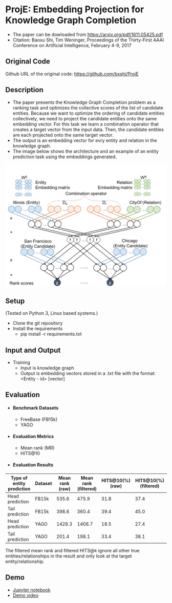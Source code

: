 # ProjE: Embedding Projection for Knowledge Graph Completion

- The paper can be dowloaded from https://arxiv.org/pdf/1611.05425.pdf
- Citation: Baoxu Shi, Tim Weninger, Proceedings of the Thirty-First AAAI Conference on Artificial Intelligence, February 4-9, 2017

## Original Code
Github URL of the original code: https://github.com/bxshi/ProjE

## Description
- The paper presents the Knowledge Graph Completion problem as a ranking task and optimizes the collective scores of the list of candidate entities. Because we want to optimize the ordering of candidate entities collectively, we need to
project the candidate entities onto the same embedding vector. For this task we learn a combination operator
that creates a target vector from the input data. Then, the candidate entities are each projected onto the same
target vector.
- The output is an embedding vector for evry entity and relation in the knowledge graph.
- The image below shows the architecture and an example of an entity prediction task using the embeddings generated.

![architecture](resources/architecture.png)

## Setup
(Tested on Python 3, Linux based systems.)
- Clone the git repository
- Install the requirements
	- pip install -r requirements.txt

## Input and Output
- Training
	- Input is knowledge graph
	- Output is embedding vectors stored in a .txt file with the format: <Entity - id> [vector]

## Evaluation
- #### Benchmark Datasets
    - FreeBase (FB15k)
    - YAGO
- #### Evaluation Metrics
    - Mean rank (MR)
    - HITS@10
- #### Evaluation Results

| Type of entity prediction | Dataset | Mean rank (raw) | Mean rank (filtered) | HITS@10(%) (raw) | HITS@10(%) (filtered)|
|---------------------------|---------|-----------------|----------------------|------------------|----------------------|
| Head prediction | FB15k | 535.6 | 475.9 | 31.8 | 37.4 |
| Tail prediction | FB15k | 398.6 | 360.4 | 39.4 | 45.0 |
| Head prediction | YAGO | 1428.3 | 1406.7 | 18.5 | 27.4 |
| Tail prediction | YAGO | 201.4 | 198.1 | 33.4 | 38.1 |

The filtered mean rank and filtered HITS@k ignore all other true entities/relationships in the result and only look at the target entity/relationship.

## Demo
- [Jupyter notebook](https://github.com/trishav96/ditk/blob/develop/graph/embedding/projE/jupyter.txt)
- [Demo video](https://youtu.be/oNH4QWZvydU)

